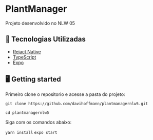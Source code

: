 # PlantManager

Projeto desenvolvido no NLW 05

## 🚀 Tecnologias Utilizadas

 - [Rejact Native](https://reactnative.dev/)
 - [TypeScript](https://www.typescriptlang.org/)
 - [Expo](https://expo.io/)

## 🖥 Getting started

Primeiro clone o repositorio e acesse a pasta do projeto:

`` git clone https://github.com/davihoffmann/plantmanagernlw5.git ``

`` cd plantmanagernlw5 ``

Siga com os comandos abaixo:

`` yarn install ``
`` expo start ``
